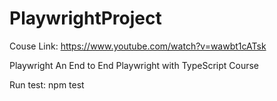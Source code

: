 # PlaywrightProject

Couse Link: https://www.youtube.com/watch?v=wawbt1cATsk

Playwright An End to End Playwright with TypeScript Course 

Run test:
npm test
